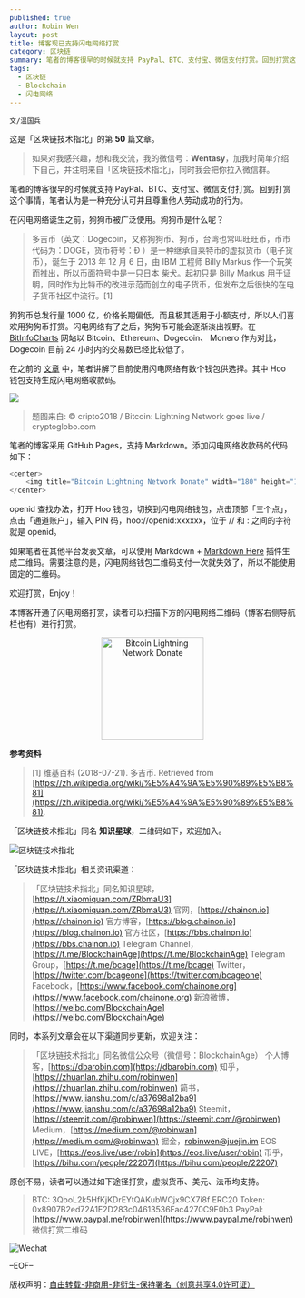 ```yaml
---
published: true
author: Robin Wen
layout: post
title: 博客现已支持闪电网络打赏
category: 区块链
summary: 笔者的博客很早的时候就支持 PayPal、BTC、支付宝、微信支付打赏。回到打赏这个事情，笔者认为是一种充分认可并且尊重他人劳动成功的行为。如果笔者在其他平台发表文章，可以使用 Markdown + Markdown Here 插件生成二维码。需要注意的是，闪电网络钱包二维码支付一次就失效了，所以不能使用固定的二维码。本博客开通了闪电网络打赏，读者可以扫描下方的闪电网络二维码（博客右侧导航栏也有）进行打赏。
tags:
  - 区块链
  - Blockchain
  - 闪电网络
---
```


`文/温国兵`

这是「区块链技术指北」的第 **50** 篇文章。

> 如果对我感兴趣，想和我交流，我的微信号：**Wentasy**，加我时简单介绍下自己，并注明来自「区块链技术指北」，同时我会把你拉入微信群。

笔者的博客很早的时候就支持 PayPal、BTC、支付宝、微信支付打赏。回到打赏这个事情，笔者认为是一种充分认可并且尊重他人劳动成功的行为。

在闪电网络诞生之前，狗狗币被广泛使用。狗狗币是什么呢？

> 多吉币（英文：Dogecoin，又称狗狗币、狗币，台湾也常叫旺旺币，币市代码为：DOGE，货币符号：Ð ）是一种继承自莱特币的虚拟货币（电子货币），诞生于 2013 年 12 月 6 日，由 IBM 工程师 Billy Markus 作一个玩笑而推出，所以币面符号中是一只日本 柴犬。起初只是 Billy Markus 用于证明，同时作为比特币的改进示范而创立的电子货币，但发布之后很快的在电子货币社区中流行。[1]

狗狗币总发行量 1000 亿，价格长期偏低，而且极其适用于小额支付，所以人们喜欢用狗狗币打赏。闪电网络有了之后，狗狗币可能会逐渐淡出视野。在 [BitInfoCharts](https://bitinfocharts.com) 网站以 Bitcoin、Ethereum、Dogecoin、
Monero 作为对比，Dogecoin 目前 24 小时内的交易数已经比较低了。

在之前的 [文章](https://dbarobin.com/2019/03/16/bitcoin-lightning-network) 中，笔者讲解了目前使用闪电网络有数个钱包供选择。其中 Hoo 钱包支持生成闪电网络收款码。

![](https://cdn.wenguobing.com/bW6w12P.png)

> 题图来自: © cripto2018 / Bitcoin: Lightning Network goes live / cryptoglobo.com

笔者的博客采用 GitHub Pages，支持 Markdown。添加闪电网络收款码的代码如下：

``` js
<center>
    <img title="Bitcoin Lightning Network Donate" width="180" height="180" src="https://lnd.hoo.com/api/generate?openid=TruSwjrK2q57V484Tf0u&isimg=1" alt="Bitcoin Lightning Network Donate"/>
</center>
```

openid 查找办法，打开 Hoo 钱包，切换到闪电网络钱包，点击顶部「三个点」，点击「通道账户」，输入 PIN 码，hoo://openid:xxxxxx，位于 // 和 : 之间的字符就是 openid。

如果笔者在其他平台发表文章，可以使用 Markdown + [Markdown Here](https://markdown-here.com) 插件生成二维码。需要注意的是，闪电网络钱包二维码支付一次就失效了，所以不能使用固定的二维码。

欢迎打赏，Enjoy！

本博客开通了闪电网络打赏，读者可以扫描下方的闪电网络二维码（博客右侧导航栏也有）进行打赏。

<center><img title="Bitcoin Lightning Network Donate" width="180" height="180" src="https://lnd.hoo.com/api/generate?openid=TruSwjrK2q57V484Tf0u&isimg=1" alt="Bitcoin Lightning Network Donate"/></center>

**参考资料**

> [1] 维基百科 (2018-07-21). 多吉币. Retrieved from [https://zh.wikipedia.org/wiki/%E5%A4%9A%E5%90%89%E5%B8%81](https://zh.wikipedia.org/wiki/%E5%A4%9A%E5%90%89%E5%B8%81).

「区块链技术指北」同名 **知识星球**，二维码如下，欢迎加入。

![区块链技术指北](https://cdn.wenguobing.com/3YzonTR.png)

「区块链技术指北」相关资讯渠道：

> 「区块链技术指北」同名知识星球，[https://t.xiaomiquan.com/ZRbmaU3](https://t.xiaomiquan.com/ZRbmaU3)
> 官网，[https://chainon.io](https://chainon.io)
> 官方博客，[https://blog.chainon.io](https://blog.chainon.io)
> 官方社区，[https://bbs.chainon.io](https://bbs.chainon.io)
> Telegram Channel，[https://t.me/BlockchainAge](https://t.me/BlockchainAge)
> Telegram Group，[https://t.me/bcage](https://t.me/bcage)
> Twitter，[https://twitter.com/bcageone](https://twitter.com/bcageone)
> Facebook，[https://www.facebook.com/chainone.org](https://www.facebook.com/chainone.org)
> 新浪微博，[https://weibo.com/BlockchainAge](https://weibo.com/BlockchainAge)

同时，本系列文章会在以下渠道同步更新，欢迎关注：

> 「区块链技术指北」同名微信公众号（微信号：BlockchainAge）
> 个人博客，[https://dbarobin.com](https://dbarobin.com)
> 知乎，[https://zhuanlan.zhihu.com/robinwen](https://zhuanlan.zhihu.com/robinwen)
> 简书，[https://www.jianshu.com/c/a37698a12ba9](https://www.jianshu.com/c/a37698a12ba9)
> Steemit，[https://steemit.com/@robinwen](https://steemit.com/@robinwen)
> Medium，[https://medium.com/@robinwan](https://medium.com/@robinwan)
> 掘金，[robinwen@juejin.im](https://juejin.im/user/5673ccae60b2260ee435f89a/posts)
> EOS LIVE，[https://eos.live/user/robin](https://eos.live/user/robin)
> 币乎，[https://bihu.com/people/22207](https://bihu.com/people/22207)

原创不易，读者可以通过如下途径打赏，虚拟货币、美元、法币均支持。

> BTC: 3QboL2k5HfKjKDrEYtQAKubWCjx9CX7i8f
> ERC20 Token: 0x8907B2ed72A1E2D283c04613536Fac4270C9F0b3
> PayPal: [https://www.paypal.me/robinwen](https://www.paypal.me/robinwen)
> 微信打赏二维码

![Wechat](https://cdn.wenguobing.com/SzoNl5b.jpg)

–EOF–

版权声明：[自由转载-非商用-非衍生-保持署名（创意共享4.0许可证）](http://creativecommons.org/licenses/by-nc-nd/4.0/deed.zh)
